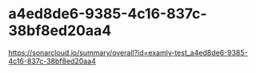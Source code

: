 # a4ed8de6-9385-4c16-837c-38bf8ed20aa4
https://sonarcloud.io/summary/overall?id=examly-test_a4ed8de6-9385-4c16-837c-38bf8ed20aa4
